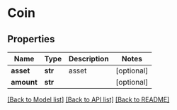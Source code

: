 # Coin

## Properties
Name | Type | Description | Notes
------------ | ------------- | ------------- | -------------
**asset** | **str** | asset | [optional] 
**amount** | **str** |  | [optional] 

[[Back to Model list]](../README.md#documentation-for-models) [[Back to API list]](../README.md#documentation-for-api-endpoints) [[Back to README]](../README.md)



